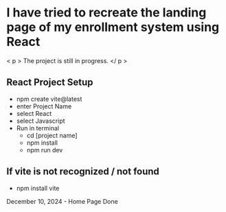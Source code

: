# I have tried to recreate the landing page of my enrollment system using React

< p > The project is still in progress. </ p >

## React Project Setup

- npm create vite@latest
- enter Project Name
- select React
- select Javascript
- Run in terminal
  - cd [project name]
  - npm install
  - npm run dev

## If vite is not recognized / not found

- npm install vite

December 10, 2024 - Home Page Done
